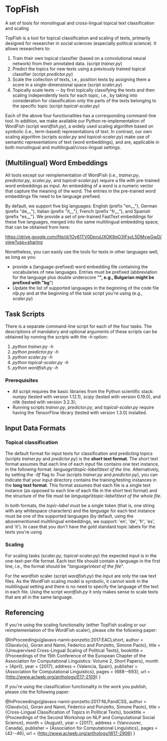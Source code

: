 # TopFish
A set of tools for monolingual and cross-lingual topical text classification and scaling

TopFish is a tool for topical classification and scaling of texts, primarily designed for researcher in social sciences (especially political science). It allows researchers to: 

1. Train their own topical classifier (based on a convolutional neural network) from their annotated data. (script *trainer.py*) 
2. Predict the topics for new texts using a previously trained topical classifier (script *predictor.py*)
3. Scale the collection of texts, i.e., position texts by assigning them a score in a single-dimensional space (script *scaler.py*)
4. Topically scale texts -- by first topically classifying the texts and then scaling independently texts for each topic, i.e., by taking into consideration for classification only the parts of the texts belonging to the specific topic (script *topical-scaler.py*)

Each of the above four functionalities has a corresponding command-line tool. In addition, we make available our Python re-implementation of WordFish (script *wordfish.py*), a widely used scaling algorithm based on symbolic (i.e., term-based) representations of text. In contrast, our own scaling algorithm (scripts *scaler.py* and *topical-scaler.py*) make use of semantic representations of text (word embeddings), and are, applicable in both monolingual and multilingual/cross-lingual settings.

## (Multilingual) Word Embeddings

All tools except our reimplementation of WordFish (i.e., *trainer.py*, *predictor.py*, *scaler.py*, and *topical-scaler.py*) require a file with pre-trained word embeddings as input. An embedding of a word is a numeric vector that capture the meaning of the word. The entries in the pre-trained word embeddings file need to be language prefixed. 

By default, we support five big languages: English (prefix "en__"), German (prefix "de__"), Italian (prefix "it__"), French (prefix "fr__"), and Spanish (prefix "es__"). We provide a set of pre-trained FastText embeddings for these five languages, merged into the same multilingual embedding space, that can be obtained from here: 

https://drive.google.com/file/d/1Oy61TV0DpruUXOK9qO3IFsvL5DMvwGwD/view?usp=sharing 

Nonetheless, you can easily use the tools for texts in other languages well, as long as you:

- provide a (language-prefixed) word embedding file containing the vocabularies of new languages. Entries must be prefixed (abbreviation for the language plus double underscore "__", e.g., Bulgarian might be prefixed with "bg__")
- Update the list of supported languages in the beginning of the code file *nlp.py* and at the beginning of the task script you're using (e.g., *scaler.py*)

## Task Scripts

There is a separate command-line script for each of the four tasks. The descriptions of mandatory and optional arguments of these scripts can be obtained by running the scripts with the *-h* option: 

1. *python trainer.py -h*
2. *python predictor.py -h*
3. *python scaler.py -h*
4. *python topical-scaler.py -h*
5. *python wordfish.py -h*

### Prerequisites

- All script requires the basic libraries from the Python scientific stack: *numpy* (tested with version 1.12.1), *scipy* (tested with version 0.19.0), and *nltk* (tested with version 3.2.3); 
- Running scripts *trainer.py*, *predictor.py*, and *topical-scaler.py* require having the TensorFlow library (tested with version 1.3.0) installed. 

## Input Data Formats

### Topical classification

The default format for input texts for classification and predicting topics (scripts *trainer.py* and *predictor.py*) is the **short text format**. The short text format assumes that each line of each input file contains one text instance, in the following format: *language*\t*topic-label*\t*text of the line*. Alternatively, by setting the *-ltf* flag to *True* (scripts *trainer.py* and *predictor.py*), you can indicate that your input directory contains the training/testing instances in the **long text format**. This format assumes that each file is a single text instance (as opposed to each line of each file in the short text format) and the structure of the file must be *language*\t*topic-label*\t*text of the whole file*. 

In both formats, the *topic-label* must be a single token (that is, one string with any whitespace characters) and the *language* for each text instance must be one of the supported languages (by default, using the abovementioned multilingual embeddings, we support: 'en', 'de', 'fr', 'es', and 'it'). In case that you don't have the gold standard topic labels for the texts you're using  

### Scaling

For scaling tasks (*scaler.py*, *topical-scaler.py*) the expected input is in the one-text-per-file format. Each text file should contain a language in the first line, i.e., the format should be "*language*\n*text of the file*". 

For the wordfish scaler (script *wordfish.py*) the input are only the raw text files. As the WordFish scaling model is symbolic, it cannot work in the multilingual setting and there is no need to specify the language of the text in each file. Using the script *wordfish.py* it only makes sense to scale texts that are all in the same language. 

## Referencing

If you're using the scaling functionality (either TopFish scaling or our reimplementation of the WordFish scaler), please cite the following paper: 

@InProceedings{glavavs-nanni-ponzetto:2017:EACLshort,
  author    = {Glava\v{s}, Goran  and  Nanni, Federico  and  Ponzetto, Simone Paolo},
  title     = {Unsupervised Cross-Lingual Scaling of Political Texts},
  booktitle = {Proceedings of the 15th Conference of the European Chapter of the Association for Computational Linguistics: Volume 2, Short Papers},
  month     = {April},
  year      = {2017},
  address   = {Valencia, Spain},
  publisher = {Association for Computational Linguistics},
  pages     = {688--693},
  url       = {http://www.aclweb.org/anthology/E17-2109}
}

If you're using the classification functionality in the work you publish, please cite the following paper: 

@InProceedings{glavavs-nanni-ponzetto:2017:NLPandCSS,
  author    = {Glava\v{s}, Goran  and  Nanni, Federico  and  Ponzetto, Simone Paolo},
  title     = {Cross-Lingual Classification of Topics in Political Texts},
  booktitle = {Proceedings of the Second Workshop on NLP and Computational Social Science},
  month     = {August},
  year      = {2017},
  address   = {Vancouver, Canada},
  publisher = {Association for Computational Linguistics},
  pages     = {42--46},
  url       = {http://www.aclweb.org/anthology/W17-2906}
}




